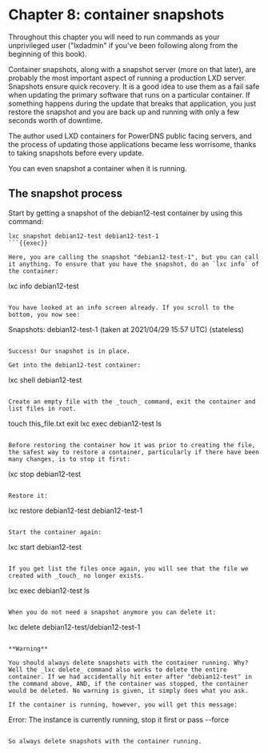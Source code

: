 # Chapter 8: container snapshots

Throughout this chapter you will need to run commands as your unprivileged user ("lxdadmin" if you've been following along from the beginning of this book).

Container snapshots, along with a snapshot server (more on that later), are probably the most important aspect of running a production LXD server. Snapshots ensure quick recovery. It is a good idea to use them as a fail safe when updating the primary software that runs on a particular container. If something happens during the update that breaks that application, you just restore the snapshot and you are back up and running with only a few seconds worth of downtime.

The author used LXD containers for PowerDNS public facing servers, and the process of updating those applications became less worrisome, thanks to taking snapshots before every update.

You can even snapshot a container when it is running.

## The snapshot process

Start by getting a snapshot of the debian12-test container by using this command:

```
lxc snapshot debian12-test debian12-test-1
```{{exec}}

Here, you are calling the snapshot "debian12-test-1", but you can call it anything. To ensure that you have the snapshot, do an `lxc info` of the container:

```
lxc info debian12-test
```{{exec}}

You have looked at an info screen already. If you scroll to the bottom, you now see:

```
Snapshots:
  debian12-test-1 (taken at 2021/04/29 15:57 UTC) (stateless)
```

Success! Our snapshot is in place.

Get into the debian12-test container:

```
lxc shell debian12-test
```{{exec}}

Create an empty file with the _touch_ command, exit the container and list files in root.

```
touch this_file.txt
exit
lxc exec debian12-test ls
```{{exec}}

Before restoring the container how it was prior to creating the file, the safest way to restore a container, particularly if there have been many changes, is to stop it first:

```
lxc stop debian12-test
```{{exec}}

Restore it:

```
lxc restore debian12-test debian12-test-1
```{{exec}}

Start the container again:

```
lxc start debian12-test
```{{exec}}

If you get list the files once again, you will see that the file we created with _touch_ no longer exists.

```
lxc exec debian12-test ls
```{{exec}}

When you do not need a snapshot anymore you can delete it:

```
lxc delete debian12-test/debian12-test-1
```{{exec}}

**Warning**

You should always delete snapshots with the container running. Why? Well the _lxc delete_ command also works to delete the entire container. If we had accidentally hit enter after "debian12-test" in the command above, AND, if the container was stopped, the container would be deleted. No warning is given, it simply does what you ask.

If the container is running, however, you will get this message:

```
Error: The instance is currently running, stop it first or pass --force
```

So always delete snapshots with the container running.